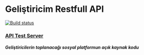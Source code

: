 # Geliştiricim Restfull API
[![Build status](https://api.travis-ci.org/basyusuf/backend-gelistiricim.svg?branch=master&status=started)](https://travis-ci.org/github/basyusuf/backend-gelistiricim)
### [API Test Server](https://gelistiricim.herokuapp.com)
##### Geliştiricilerin toplanacağı sosyal platformun açık kaynak kodu
